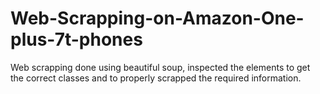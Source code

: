 # Web-Scrapping-on-Amazon-One-plus-7t-phones
Web scrapping done using beautiful soup, inspected the elements to get the correct classes and to properly scrapped the required information.
